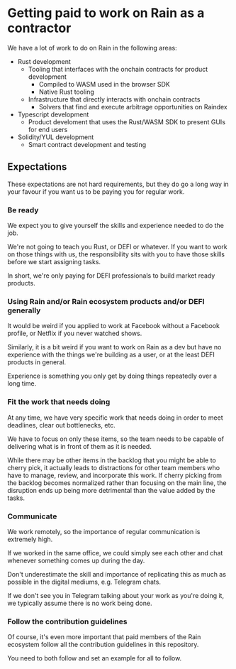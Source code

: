 # Getting paid to work on Rain as a contractor

We have a lot of work to do on Rain in the following areas:

- Rust development
  - Tooling that interfaces with the onchain contracts for product development
    - Compiled to WASM used in the browser SDK
    - Native Rust tooling
  - Infrastructure that directly interacts with onchain contracts
    - Solvers that find and execute arbitrage opportunities on Raindex
- Typescript development
  - Product develoment that uses the Rust/WASM SDK to present GUIs for end users
- Solidity/YUL development
  - Smart contract development and testing

## Expectations

These expectations are not hard requirements, but they do go a long way in your
favour if you want us to be paying you for regular work.

### Be ready

We expect you to give yourself the skills and experience needed to do the job.

We're not going to teach you Rust, or DEFI or whatever. If you want to work on
those things with us, the responsibility sits with you to have those skills
before we start assigning tasks.

In short, we're only paying for DEFI professionals to build market ready
products.

### Using Rain and/or Rain ecosystem products and/or DEFI generally

It would be weird if you applied to work at Facebook without a Facebook profile,
or Netflix if you never watched shows.

Similarly, it is a bit weird if you want to work on Rain as a dev but have no
experience with the things we're building as a user, or at the least DEFI
products in general.

Experience is something you only get by doing things repeatedly over a long time.

### Fit the work that needs doing

At any time, we have very specific work that needs doing in order to meet
deadlines, clear out bottlenecks, etc.

We have to focus on only these items, so the team needs to be capable of
delivering what is in front of them as it is needed.

While there may be other items in the backlog that you might be able to cherry
pick, it actually leads to distractions for other team members who have to
manage, review, and incorporate this work. If cherry picking from the backlog
becomes normalized rather than focusing on the main line, the disruption ends
up being more detrimental than the value added by the tasks.

### Communicate

We work remotely, so the importance of regular communication is extremely high.

If we worked in the same office, we could simply see each other and chat whenever
something comes up during the day.

Don't underestimate the skill and importance of replicating this as much as
possible in the digital mediums, e.g. Telegram chats.

If we don't see you in Telegram talking about your work as you're doing it, we
typically assume there is no work being done.

### Follow the contribution guidelines

Of course, it's even more important that paid members of the Rain ecosystem follow
all the contribution guidelines in this repository.

You need to both follow and set an example for all to follow.
